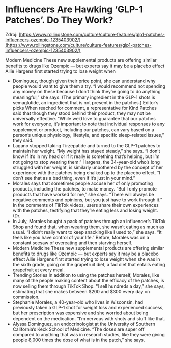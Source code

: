 # Influencers Are Hawking ‘GLP-1 Patches’. Do They Work?

Zdroj: [https://www.rollingstone.com/culture/culture-features/glp1-patches-influencers-ozempic-1235403902/](https://www.rollingstone.com/culture/culture-features/glp1-patches-influencers-ozempic-1235403902/)

Modern Medicine These new supplemental products are offering similar benefits to drugs like Ozempic — but experts say it may be a placebo effect Allie Hargens first started trying to lose weight when 

- Dominguez, though given their price point, she can understand why people would want to give them a try. “I would recommend not spending any money on these because I don’t think they’re going to do anything meaningful,” she says. (The primary ingredient in the GLP-1 shots is semaglutide, an ingredient that is not present in the patches.) Editor’s picks When reached for comment, a representative for Kind Patches said that though they stood behind their product, they may not be universally effective. “While we’d love to guarantee that our patches work for everyone, it’s important to note that individual responses to any supplement or product, including our patches, can vary based on a person’s unique physiology, lifestyle, and specific sleep-related issues,” they said.
- Lagano stopped taking Tirzepatide and turned to the GLP-1 patches to maintain her weight. “My weight has stayed steady,” she says. “I don’t know if it’s in my head or if it really is something that’s helping, but I’m not going to stop wearing them.” Hargens, the 34-year-old who’s long struggled with her weight, is similarly unbothered by the concept of her experience with the patches being chalked up to the placebo effect. “I don’t see that as a bad thing, even if it’s just in your mind.”
- Morales says that sometimes people accuse her of only promoting products, including the patches, to make money. “But I only promote products that have worked for me,” she says. “There will always be negative comments and opinions, but you just have to work through it.” In the comments of TikTok videos, users share their own experiences with the patches, testifying that they’re eating less and losing weight. (Dr.
- In July, Morales bought a pack of patches through an influencer’s TikTok Shop and found that, when wearing them, she wasn’t eating as much as usual. “I didn’t really want to keep snacking like I used to,” she says. “It feels like you have control of your life.” Before, Morales was on a constant seesaw of overeating and then starving herself.
- Modern Medicine These new supplemental products are offering similar benefits to drugs like Ozempic — but experts say it may be a placebo effect Allie Hargens first started trying to lose weight when she was in the sixth grade, going on the grapefruit diet, a fad diet that entails eating grapefruit at every meal.
- Trending Stories In addition to using the patches herself, Morales, like many of the people making content about the efficacy of the patches, is now selling them through TikTok Shop. “I sell hundreds a day,” she says, estimating that she makes between $200 and $300 every day on commission.
- Stephanie Morales, a 40-year-old who lives in Wisconsin, had previously taken a GLP-1 shot for weight loss and experienced success, but her prescription was expensive and she worried about being dependent on the medication. “I’m nervous with shots and stuff like that.
- Alyssa Dominguez, an endocrinologist at the University of Southern California’s Keck School of Medicine. “The doses are super off compared to anything that was in research studies, like they were giving people 8,000 times the dose of what is in the patch,” she says.
